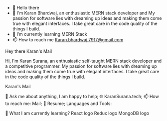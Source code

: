 - 👋 Hello there 
- 👀  I'm Karan Bhardwaj, an enthusiastic  MERN stack developer and  My passion for software lies with dreaming up ideas and making them come true with elegant interfaces. I take great care in the code quality of the things I build.
- 🌱 I’m currently learning MERN Stack
- 📫 How to reach me Karan.bhardwaj.7917@gmail.com


Hey there 
Karan's Mail



Hi, I'm Karan Surana, an enthusiastic self-taught MERN stack developer and a competitive programmer. My passion for software lies with dreaming up ideas and making them come true with elegant interfaces. I take great care in the code quality of the things I build.

Karan's Mail

💬 Ask me about anything, I am happy to help;
🌐 KaranSurana.tech;
📫 How to reach me: Mail;
📝 Resume;
Languages and Tools:

     

📖 What I am currently learning?
React logo   Redux logo MongoDB logo
